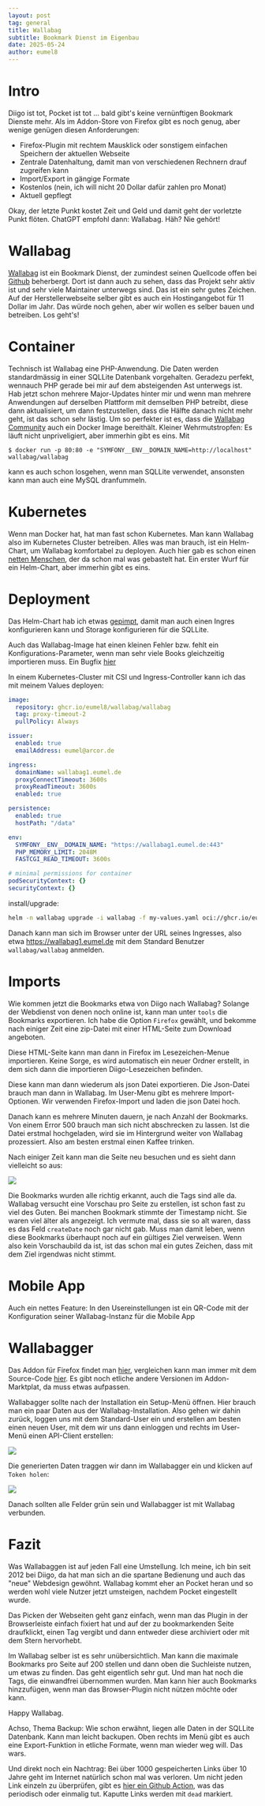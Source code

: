 ```yaml
---
layout: post
tag: general
title: Wallabag
subtitle: Bookmark Dienst im Eigenbau
date: 2025-05-24
author: eumel8
---
```


# Intro

Diigo ist tot, Pocket ist tot ... bald gibt's keine vernünftigen Bookmark Dienste mehr. Als im Addon-Store von Firefox gibt es noch genug, aber wenige genügen diesen Anforderungen:

* Firefox-Plugin mit rechtem Mausklick oder sonstigem einfachen Speichern der aktuellen Webseite
* Zentrale Datenhaltung, damit man von verschiedenen Rechnern drauf zugreifen kann
* Import/Export in gängige Formate
* Kostenlos (nein, ich will nicht 20 Dollar dafür zahlen pro Monat)
* Aktuell gepflegt

Okay, der letzte Punkt kostet Zeit und Geld und damit geht der vorletzte Punkt flöten. ChatGPT empfohl dann: Wallabag. Häh? Nie gehört!

# Wallabag

[Wallabag](https://wallabag.org/) ist ein Bookmark Dienst, der zumindest seinen Quellcode offen bei [Github](https://github.com/wallabag/wallabag) beherbergt. Dort ist dann auch zu sehen, dass das Projekt sehr aktiv ist und sehr viele Maintainer unterwegs sind. Das ist ein sehr gutes Zeichen. Auf der Herstellerwebseite selber gibt es auch ein Hostingangebot für 11 Dollar im Jahr. Das würde noch gehen, aber wir wollen es selber bauen und betreiben. Los geht's!

# Container

Technisch ist Wallabag eine PHP-Anwendung. Die Daten werden standardmässig in einer SQLLite Datenbank vorgehalten. Geradezu perfekt, wennauch PHP gerade bei mir auf dem absteigenden Ast unterwegs ist. Hab jetzt schon mehrere Major-Updates hinter mir und wenn man mehrere Anwendungen auf derselben Plattform mit demselben PHP betreibt, diese dann aktualisiert, um dann festzustellen, dass die Hälfte danach nicht mehr geht, ist das schon sehr lästig. 
Um so perfekter ist es, dass die [Wallabag Community](https://github.com/wallabag/docker) auch ein Docker Image bereithält.
Kleiner Wehrmutstropfen: Es läuft nicht unpriveligiert, aber immerhin gibt es eins.
Mit 

```
$ docker run -p 80:80 -e "SYMFONY__ENV__DOMAIN_NAME=http://localhost" wallabag/wallabag
```

kann es auch schon losgehen, wenn man SQLLite verwendet, ansonsten kann man auch eine MySQL dranfummeln.

# Kubernetes

Wenn man Docker hat, hat man fast schon Kubernetes. Man kann Wallabag also im Kubernetes Cluster betreiben. Alles was man brauch, ist ein Helm-Chart, um Wallabag komfortabel zu deployen. Auch hier gab es schon einen [netten Menschen](https://github.com/roadhouse/helm-wallabag), der da schon mal was gebastelt hat. Ein erster Wurf für ein Helm-Chart, aber immerhin gibt es eins.

# Deployment

Das Helm-Chart hab ich etwas [gepimpt](https://github.com/eumel8/helm-wallabag/tree/feat/enhance-helm-chart-1), damit man auch einen Ingres konfigurieren kann und Storage konfigurieren für die SQLLite.

Auch das Wallabag-Image hat einen kleinen Fehler bzw. fehlt ein Konfigurations-Parameter, wenn man sehr viele Books gleichzeitig importieren muss. Ein Bugfix [hier](https://github.com/eumel8/wallabag-docker/tree/fix/proxy-timeout-1)


In einem  Kubernetes-Cluster mit CSI und Ingress-Controller kann ich das mit meinem Values deployen:

```yaml
image:
  repository: ghcr.io/eumel8/wallabag/wallabag
  tag: proxy-timeout-2
  pullPolicy: Always

issuer:
  enabled: true
  emailAddress: eumel@arcor.de

ingress:
  domainName: wallabag1.eumel.de
  proxyConnectTimeout: 3600s
  proxyReadTimeout: 3600s
  enabled: true

persistence:
  enabled: true
  hostPath: "/data"

env:
  SYMFONY__ENV__DOMAIN_NAME: "https://wallabag1.eumel.de:443"
  PHP_MEMORY_LIMIT: 2048M
  FASTCGI_READ_TIMEOUT: 3600s

# minimal permissions for container
podSecurityContext: {}
securityContext: {}
```

install/upgrade:

```bash
helm -n wallabag upgrade -i wallabag -f my-values.yaml oci://ghcr.io/eumel8/charts/wallabag:0.1.2 --create-namespace
```

Danach kann man sich im Browser unter der URL seines Ingresses, also etwa https://wallabag1.eumel.de mit dem Standard Benutzer `wallabag/wallabag` anmelden. 

# Imports

Wie kommen jetzt die Bookmarks etwa von Diigo nach Wallabag? Solange der Webdienst von denen noch online ist, kann man unter `tools` die Bookmarks exportieren. Ich habe die Option `Firefox` gewählt, und bekomme nach einiger Zeit eine zip-Datei mit einer HTML-Seite zum Download angeboten. 

Diese HTML-Seite kann man dann in Firefox im Lesezeichen-Menue importieren. Keine Sorge, es wird automatisch ein neuer Ordner erstellt, in dem sich dann die importieren Diigo-Lesezeichen befinden. 

Diese kann man dann wiederum als json Datei exportieren. Die Json-Datei brauch man dann in Wallabag. Im User-Menu gibt es mehrere Import-Optionen. Wir verwenden Firefox-Import und laden die json Datei hoch. 

Danach kann es mehrere Minuten dauern, je nach Anzahl der Bookmarks. Von einem Error 500 brauch man sich nicht abschrecken zu lassen. Ist die Datei erstmal hochgeladen, wird sie im Hintergrund weiter von Wallabag prozessiert. Also am besten erstmal einen Kaffee trinken.

Nach einiger Zeit kann man die Seite neu besuchen und es sieht dann vielleicht so aus:

<img src="/images/2025-05-24_1.png" />

Die Bookmarks wurden alle richtig erkannt, auch die Tags sind alle da. Wallabag versucht eine Vorschau pro Seite zu erstellen, ist schon fast zu viel des Guten. Bei manchen Bookmark stimmte der Timestamp nicht. Sie waren viel älter als angezeigt. Ich vermute mal, dass sie so alt waren, dass es das Feld `createDate` noch gar nicht gab. Muss man damit leben, wenn diese Bookmarks überhaupt noch auf ein gültiges Ziel verweisen. Wenn also kein Vorschaubild da ist, ist das schon mal ein gutes Zeichen, dass mit dem Ziel irgendwas nicht stimmt.

# Mobile App

Auch ein nettes Feature: In den Usereinstellungen ist ein QR-Code mit der Konfiguration seiner Wallabag-Instanz für die Mobile App

# Wallabagger

Das Addon für Firefox findet man [hier](https://addons.mozilla.org/de/firefox/addon/wallabagger/), vergleichen kann man immer mit dem Source-Code [hier](https://github.com/wallabag/wallabagger). Es gibt noch etliche andere Versionen im Addon-Marktplat, da muss etwas aufpassen.

Wallabagger sollte nach der Installation ein Setup-Menü öffnen. Hier brauch man ein paar Daten aus der Wallabag-Installation. Also gehen wir dahin zurück, loggen uns mit dem Standard-User ein und erstellen am besten einen neuen User, mit dem wir uns dann einloggen und rechts im User-Menü einen API-Client erstellen:


<img src="/images/2025-05-24_2.png" />

Die generierten Daten traggen wir dann im Wallabagger ein und klicken auf `Token holen`:

<img src="/images/2025-05-24_3.png" />

Danach sollten alle Felder grün sein und Wallabagger ist mit Wallabag verbunden.


# Fazit

Was Wallabaggen ist auf jeden Fall eine Umstellung. Ich meine, ich bin seit 2012 bei Diigo, da hat man sich an die spartane Bedienung und auch das "neue" Webdesign gewöhnt. Wallabag kommt eher an Pocket heran und so werden wohl viele Nutzer jetzt umsteigen, nachdem Pocket eingestellt wurde. 

Das Picken der Webseiten geht ganz einfach, wenn man das Plugin in der Browserleiste einfach fixiert hat und auf der zu bookmarkenden Seite draufklickt, einen Tag vergibt und dann entweder diese archiviert oder mit dem Stern hervorhebt.

Im Wallabag selber ist es sehr unübersichtlich. Man kann die maximale Bookmarks pro Seite auf 200 stellen und dann oben die Suchleiste nutzen, um etwas zu finden. Das geht eigentlich sehr gut. Und man hat noch die Tags, die einwandfrei übernommen wurden. Man kann hier auch Bookmarks hinzzufügen, wenn man das Browser-Plugin nicht nützen möchte oder kann.

Happy Wallabag.

Achso, Thema Backup: Wie schon erwähnt, liegen alle Daten in der SQLLite Datenbank. Kann man leicht backupen. Oben rechts im Menü gibt es auch eine Export-Funktion in etliche Formate, wenn man wieder weg will. Das wars.

Und direkt noch ein Nachtrag: Bei über 1000 gespeicherten Links über 10 Jahre geht im Internet natürlich schon mal was verloren. Um nicht jeden Link einzeln zu überprüfen, gibt es [hier ein Github Action](https://github.com/eumel8/wallabag-checklinks), was das periodisch oder einmalig tut. Kaputte Links werden mit `dead` markiert.
